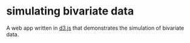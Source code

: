 # simulating bivariate data

A web app written in [d3.js](https://d3js.org) that demonstrates the simulation of bivariate data.
